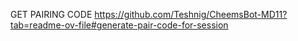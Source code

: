 GET PAIRING CODE
https://github.com/Teshnig/CheemsBot-MD11?tab=readme-ov-file#generate-pair-code-for-session
